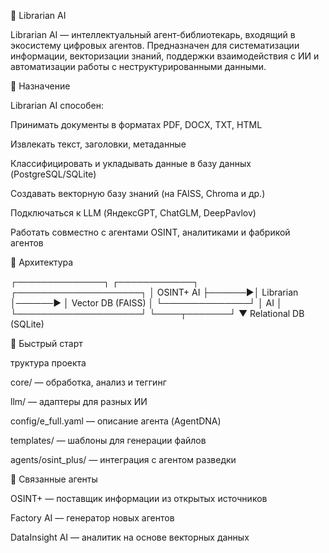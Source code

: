 🧠 Librarian AI

Librarian AI — интеллектуальный агент-библиотекарь, входящий в экосистему цифровых агентов. Предназначен для систематизации информации, векторизации знаний, поддержки взаимодействия с ИИ и автоматизации работы с неструктурированными данными.

🔧 Назначение

Librarian AI способен:

Принимать документы в форматах PDF, DOCX, TXT, HTML

Извлекать текст, заголовки, метаданные

Классифицировать и укладывать данные в базу данных (PostgreSQL/SQLite)

Создавать векторную базу знаний (на FAISS, Chroma и др.)

Подключаться к LLM (ЯндексGPT, ChatGLM, DeepPavlov)

Работать совместно с агентами OSINT, аналитиками и фабрикой агентов

🧱 Архитектура

┌──────────────┐        ┌────────────┐        ┌────────────────────┐
│  OSINT+ AI   ├──────▶│ Librarian  │──────▶ │ Vector DB (FAISS) │
└──────────────┘        │    AI      │        └────────────────────┘
                        └────┬───────┘
                             ▼
                    Relational DB (SQLite)

🚀 Быстрый старт

труктура проекта

core/ — обработка, анализ и теггинг

llm/ — адаптеры для разных ИИ

config/e_full.yaml — описание агента (AgentDNA)

templates/ — шаблоны для генерации файлов

agents/osint_plus/ — интеграция с агентом разведки

🔗 Связанные агенты

OSINT+ — поставщик информации из открытых источников

Factory AI — генератор новых агентов

DataInsight AI — аналитик на основе векторных данных

